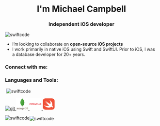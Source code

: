 <h1 align="center">I'm Michael Campbell</h1>
<h3 align="center">Independent iOS developer</h3>

<p align="left"> <img src="https://komarev.com/ghpvc/?username=swiftcode&label=Profile%20views&color=0e75b6&style=flat" alt="swiftcode" /> </p>

- I’m looking to collaborate on **open-source iOS projects**
- I work primarily in native iOS using Swift and SwiftUI.  Prior to iOS, I was a database developer for 20+ years.

<h3 align="left">Connect with me:</h3>
<p align="left">
</p>

<h3 align="left">Languages and Tools:</h3>
<p>&nbsp;<img align="center" src="https://github-readme-stats.vercel.app/api?username=swiftcode&show_icons=true&locale=en" alt="swiftcode" /></p>
<p align="left"> <a href="https://git-scm.com/" target="_blank" rel="noreferrer"> <img src="https://www.vectorlogo.zone/logos/git-scm/git-scm-icon.svg" alt="git" width="40" height="40"/> </a> <a href="https://www.mongodb.com/" target="_blank" rel="noreferrer"> <img src="https://raw.githubusercontent.com/devicons/devicon/master/icons/mongodb/mongodb-original-wordmark.svg" alt="mongodb" width="40" height="40"/> </a> <a href="https://www.oracle.com/" target="_blank" rel="noreferrer"> <img src="https://raw.githubusercontent.com/devicons/devicon/master/icons/oracle/oracle-original.svg" alt="oracle" width="40" height="40"/> </a> <a href="https://developer.apple.com/swift/" target="_blank" rel="noreferrer"> <img src="https://raw.githubusercontent.com/devicons/devicon/master/icons/swift/swift-original.svg" alt="swift" width="40" height="40"/> </a> </p>
<p><img align="left" src="https://github-readme-stats.vercel.app/api/top-langs?username=swiftcode&show_icons=true&locale=en&layout=compact" alt="swiftcode" /></p>
<p><img align="center" src="https://github-readme-streak-stats.herokuapp.com/?user=swiftcode&" alt="swiftcode" /></p>
